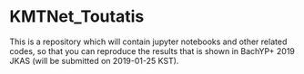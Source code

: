 # KMTNet_Toutatis
This is a repository which will contain jupyter notebooks and other related codes, so that you can reproduce the results that is shown in BachYP+ 2019 JKAS (will be submitted on 2019-01-25 KST).
